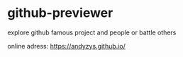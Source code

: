 # github-previewer
explore github famous project and people or battle others

online adress: https://andyzys.github.io/
